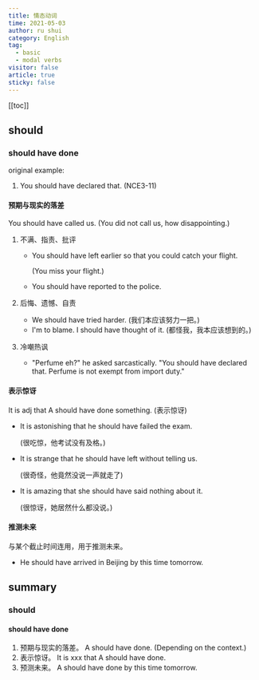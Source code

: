 ```yaml
---
title: 情态动词
time: 2021-05-03
author: ru shui
category: English
tag:
  - basic
  - modal verbs
visitor: false
article: true
sticky: false
---
```

[[toc]]
## should

### should have done

original example:

1. You should have declared that. (NCE3-11)

#### 预期与现实的落差

You should have called us.
(You did not call us, how disappointing.)

1. 不满、指责、批评

   - You should have left earlier so that you could catch your flight.

     (You miss your flight.)

   - You should have reported to the police.

2. 后悔、遗憾、自责
   - We should have tried harder. (我们本应该努力一把。)
   - I'm to blame. I should have thought of it. (都怪我，我本应该想到的。)
3. 冷嘲热讽
   - "Perfume eh?" he asked sarcastically. "You should have declared that. Perfume is not exempt from import duty."

#### 表示惊讶
It is adj that A should have done something. (表示惊讶)

- It is astonishing that he should have failed the exam.
   
   (很吃惊，他考试没有及格。)
- It is strange that he should have left without telling us.

   (很奇怪，他竟然没说一声就走了)

- It is amazing that she should have said nothing about it.

   (很惊讶，她居然什么都没说。)

#### 推测未来
与某个截止时间连用，用于推测未来。
- He should have arrived in Beijing by this time tomorrow.


## summary
### should
#### should have done
1. 预期与现实的落差。
   A should have done. (Depending on the context.)
2. 表示惊讶。
   It is xxx that A should have done.
3. 预测未来。
   A should have done by this time tomorrow.